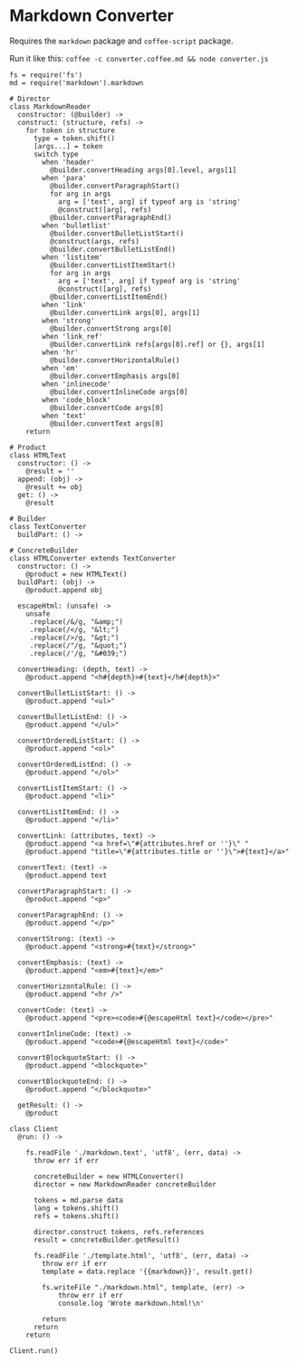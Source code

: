 Markdown Converter
==================

Requires the `markdown` package and `coffee-script` package.

Run it like this: `coffee -c converter.coffee.md && node converter.js`

    fs = require('fs')
    md = require('markdown').markdown

    # Director
    class MarkdownReader
      constructor: (@builder) ->
      construct: (structure, refs) ->
        for token in structure
          type = token.shift()
          [args...] = token
          switch type
            when 'header' 
              @builder.convertHeading args[0].level, args[1]
            when 'para'
              @builder.convertParagraphStart()
              for arg in args
                arg = ['text', arg] if typeof arg is 'string'
                @construct([arg], refs) 
              @builder.convertParagraphEnd()
            when 'bulletlist'
              @builder.convertBulletListStart()
              @construct(args, refs)
              @builder.convertBulletListEnd()
            when 'listitem'
              @builder.convertListItemStart()
              for arg in args
                arg = ['text', arg] if typeof arg is 'string'
                @construct([arg], refs) 
              @builder.convertListItemEnd()
            when 'link'
              @builder.convertLink args[0], args[1]
            when 'strong'
              @builder.convertStrong args[0]
            when 'link_ref'
              @builder.convertLink refs[args[0].ref] or {}, args[1]
            when 'hr'
              @builder.convertHorizontalRule()
            when 'em'
              @builder.convertEmphasis args[0]
            when 'inlinecode'
              @builder.convertInlineCode args[0]
            when 'code_block'
              @builder.convertCode args[0]
            when 'text'
              @builder.convertText args[0]
        return

    # Product
    class HTMLText
      constructor: () ->
        @result = ''
      append: (obj) ->
        @result += obj
      get: () ->
        @result

    # Builder
    class TextConverter
      buildPart: () ->

    # ConcreteBuilder
    class HTMLConverter extends TextConverter
      constructor: () ->
        @product = new HTMLText()
      buildPart: (obj) ->
        @product.append obj

      escapeHtml: (unsafe) ->
        unsafe
         .replace(/&/g, "&amp;")
         .replace(/</g, "&lt;")
         .replace(/>/g, "&gt;")
         .replace(/"/g, "&quot;")
         .replace(/'/g, "&#039;")

      convertHeading: (depth, text) ->
        @product.append "<h#{depth}>#{text}</h#{depth}>"

      convertBulletListStart: () ->
        @product.append "<ul>"

      convertBulletListEnd: () ->
        @product.append "</ul>"

      convertOrderedListStart: () ->
        @product.append "<ol>"

      convertOrderedListEnd: () ->
        @product.append "</ol>"

      convertListItemStart: () ->
        @product.append "<li>"

      convertListItemEnd: () ->
        @product.append "</li>"

      convertLink: (attributes, text) ->
        @product.append "<a href=\"#{attributes.href or ''}\" "
        @product.append "title=\"#{attributes.title or ''}\">#{text}</a>"

      convertText: (text) ->
        @product.append text

      convertParagraphStart: () ->
        @product.append "<p>"

      convertParagraphEnd: () ->
        @product.append "</p>"

      convertStrong: (text) ->
        @product.append "<strong>#{text}</strong>"

      convertEmphasis: (text) ->
        @product.append "<em>#{text}</em>"

      convertHorizontalRule: () ->
        @product.append "<hr />"

      convertCode: (text) ->
        @product.append "<pre><code>#{@escapeHtml text}</code></pre>"

      convertInlineCode: (text) ->
        @product.append "<code>#{@escapeHtml text}</code>"

      convertBlockquoteStart: () ->
        @product.append "<blockquote>"

      convertBlockquoteEnd: () ->
        @product.append "</blockquote>"

      getResult: () ->
        @product

    class Client
      @run: () ->

        fs.readFile './markdown.text', 'utf8', (err, data) ->
          throw err if err

          concreteBuilder = new HTMLConverter()
          director = new MarkdownReader concreteBuilder
    
          tokens = md.parse data
          lang = tokens.shift()
          refs = tokens.shift()

          director.construct tokens, refs.references
          result = concreteBuilder.getResult()

          fs.readFile './template.html', 'utf8', (err, data) ->
            throw err if err
            template = data.replace '{{markdown}}', result.get()

            fs.writeFile "./markdown.html", template, (err) ->
                throw err if err
                console.log 'Wrote markdown.html!\n'

            return
          return
        return

    Client.run()